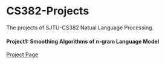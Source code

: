 # CS382-Projects
The projects of SJTU-CS382 Natual Language Processing.

#### Project1: Smoothing Algorithms of n-gram Language Model

[Project Page](https://github.com/Iridoudou/CS382-Projects/tree/main/Project1)

